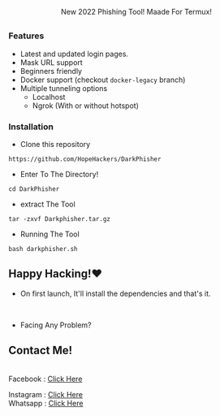 <p align="center">New 2022 Phishing Tool! Maade For Termux!</p>

##

### Features

- Latest and updated login pages.
- Mask URL support 
- Beginners friendly
- Docker support (checkout `docker-legacy` branch)
- Multiple tunneling options
  - Localhost
  - Ngrok (With or without hotspot)


### Installation

- Clone this repository
```
https://github.com/HopeHackers/DarkPhisher
```

- Enter To The Directory!
```
cd DarkPhisher
```
- extract The Tool
```
tar -zxvf Darkphisher.tar.gz
```

- Running The Tool
```
bash darkphisher.sh
```

## Happy Hacking!❤️

- On first launch, It'll install the dependencies and that's it. 
<br>

- Facing Any Problem?
## Contact Me!
<br>
Facebook : <a href="https://m.facebook.com/boggieTricks/">Click Here</a>
<br>

Instagram : <a href="https://instagram.com/permantblank/">Click Here</a>
<br>
Whatsapp : <a href="https://wa.me/+27847611848/">Click Here</a>
